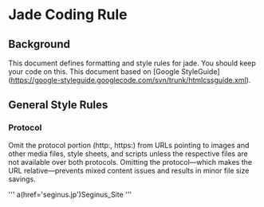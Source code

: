 # Jade Coding Rule

## Background
  This document defines formatting and style rules for jade. You should keep your code on this.
  This document based on [Google StyleGuide] (https://google-styleguide.googlecode.com/svn/trunk/htmlcssguide.xml).

## General Style Rules
### Protocol
  Omit the protocol portion (http:, https:) from URLs pointing to images and other media files, style sheets, and scripts unless the respective files are not available over both protocols.
  Omitting the protocol—which makes the URL relative—prevents mixed content issues and results in minor file size savings.

'''
a(href='seginus.jp')Seginus_Site
'''
